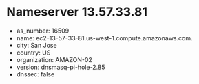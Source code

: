 # Nameserver 13.57.33.81

* as_number: 16509
* name: ec2-13-57-33-81.us-west-1.compute.amazonaws.com.
* city: San Jose
* country: US
* organization: AMAZON-02
* version: dnsmasq-pi-hole-2.85
* dnssec: false
